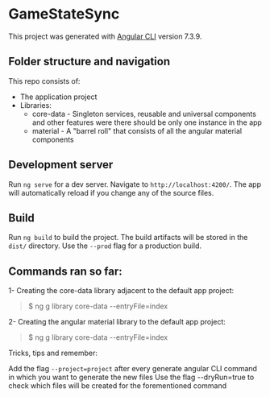 # GameStateSync

This project was generated with [Angular CLI](https://github.com/angular/angular-cli) version 7.3.9.

## Folder structure and navigation

This repo consists of:
  - The application project
  - Libraries:
    - core-data - Singleton services, reusable and universal components and other features were there should be only one instance in the app
    - material - A "barrel roll" that consists of all the angular material components

## Development server

Run `ng serve` for a dev server. Navigate to `http://localhost:4200/`. The app will automatically reload if you change any of the source files.

## Build

Run `ng build` to build the project. The build artifacts will be stored in the `dist/` directory. Use the `--prod` flag for a production build.

## Commands ran so far:

1- Creating the core-data library adjacent to the default app project:
  > $ ng g library core-data --entryFile=index

2- Creating the angular material library to the default app project:
  > $ ng g library core-data --entryFile=index


Tricks, tips and remember: 

Add the flag `--project=project` after every generate angular CLI command in which you want to generate the new files
Use the flag --dryRun=true to check which files will be created for the forementioned command
